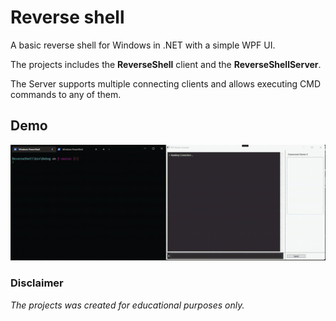 # Reverse shell
A basic reverse shell for Windows in .NET with a simple WPF UI.

The projects includes the __ReverseShell__ client and the __ReverseShellServer__.

The Server supports multiple connecting clients and allows executing CMD commands to any of them.


## Demo
![Demo](./demo/demo.gif)


### Disclaimer
_The projects was created for educational purposes only._
